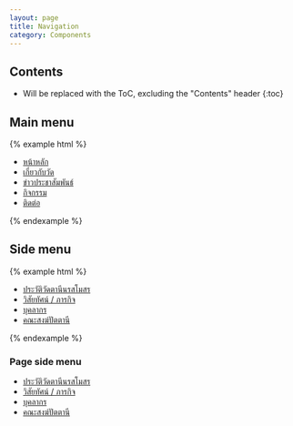 ```yaml
---
layout: page
title: Navigation
category: Components
---
```


## Contents

* Will be replaced with the ToC, excluding the "Contents" header
{:toc}

## Main menu

{% example html %}
<nav class="main-menu" role="navigation">
	<ul>
		<li class="selected"><a href="">หน้าหลัก</a></li>
		<li><a href="">เกี่ยวกับวัด</a></li>
		<li><a href="">ข่าวประชาสัมพันธ์</a></li>
		<li><a href="">กิจกรรม</a></li>
		<li><a href="">ติดต่อ</a></li>
	</ul>
</nav>
{% endexample %}


## Side menu
{% example html %}
<nav class="side-menu post-side-menu" role="navigation">
	<ul>
		<li class="selected"><a href="">ประวัติวัดตานีนรสโมสร</a></li>
		<li><a href="">วิสัยทัศน์ / ภารกิจ</a></li>
		<li><a href="">บุคลากร</a></li>
		<li><a href="">คณะสงฆ์ปัตตานี</a></li>
	</ul>
</nav>
{% endexample %}

### Page side menu
<nav class="side-menu page-side-menu" role="navigation">
	<ul>
		<li class="selected"><a href="">ประวัติวัดตานีนรสโมสร</a></li>
		<li><a href="">วิสัยทัศน์ / ภารกิจ</a></li>
		<li><a href="">บุคลากร</a></li>
		<li><a href="">คณะสงฆ์ปัตตานี</a></li>
	</ul>
</nav>

